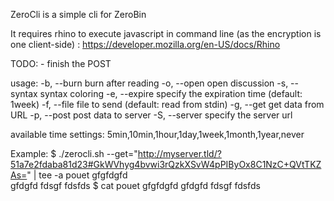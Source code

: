 ZeroCli is a simple cli for ZeroBin

It requires rhino to execute javascript in command line (as the encryption is
one client-side) : https://developer.mozilla.org/en-US/docs/Rhino

TODO:
	- finish the POST

usage:
        -b, --burn            burn after reading
        -o, --open            open discussion
        -s, --syntax          syntax coloring
        -e, --expire <time>   specify the expiration time (default: 1week)
        -f, --file <file>     file to send (default: read from stdin)
        -g, --get <url>       get data from URL
        -p, --post            post data to server
        -S, --server <server> specify the server url

available time settings:
5min,10min,1hour,1day,1week,1month,1year,never

Example:
$ ./zerocli.sh --get="http://myserver.tld/?51a7e2fdaba81d23#GkWVhyg4bvwi3rQzkXSvW4pPIByOx8C1NzC+QVtTKZAs=" | tee -a pouet
gfgfdgfd                                                
gfdgfd
fdsgf
fdsfds
$ cat pouet 
gfgfdgfd
gfdgfd
fdsgf
fdsfds
